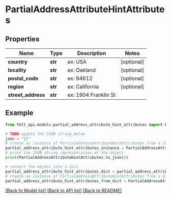 # PartialAddressAttributeHintAttributes


## Properties

Name | Type | Description | Notes
------------ | ------------- | ------------- | -------------
**country** | **str** | ex: USA | [optional] 
**locality** | **str** | ex: Oakland | [optional] 
**postal_code** | **str** | ex: 94612 | [optional] 
**region** | **str** | ex: California | [optional] 
**street_address** | **str** | ex: 1904 Franklin St | 

## Example

```python
from felt_api.models.partial_address_attribute_hint_attributes import PartialAddressAttributeHintAttributes

# TODO update the JSON string below
json = "{}"
# create an instance of PartialAddressAttributeHintAttributes from a JSON string
partial_address_attribute_hint_attributes_instance = PartialAddressAttributeHintAttributes.from_json(json)
# print the JSON string representation of the object
print(PartialAddressAttributeHintAttributes.to_json())

# convert the object into a dict
partial_address_attribute_hint_attributes_dict = partial_address_attribute_hint_attributes_instance.to_dict()
# create an instance of PartialAddressAttributeHintAttributes from a dict
partial_address_attribute_hint_attributes_from_dict = PartialAddressAttributeHintAttributes.from_dict(partial_address_attribute_hint_attributes_dict)
```
[[Back to Model list]](../README.md#documentation-for-models) [[Back to API list]](../README.md#documentation-for-api-endpoints) [[Back to README]](../README.md)


